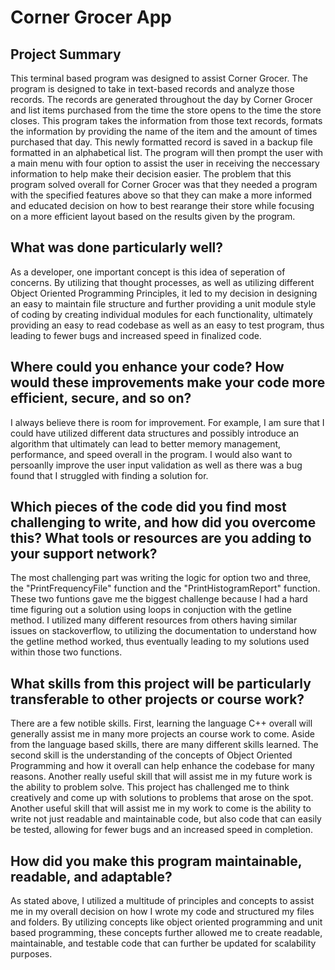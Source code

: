 # Corner Grocer App
## Project Summary
This terminal based program was designed to assist Corner Grocer. The program is designed to take in text-based records and analyze those records. The records are generated throughout the day by Corner Grocer and list items purchased from the time the store opens to the time the store closes. This program takes the information from those text records, formats the information by providing the name of the item and the amount of times purchased that day. This newly formatted record is saved in a backup file formatted in an alphabetical list. The program will then prompt the user with a main menu with four option to assist the user in receiving the neccessary information to help make their decision easier. The problem that this program solved overall for Corner Grocer was that they needed a program with the specified features above so that they can make a more informed and educated decision on how to best rearange their store while focusing on a more efficient layout based on the results given by the program.

## What was done particularly well?
As a developer, one important concept is this idea of seperation of concerns. By utilizing that thought processes, as well as utilizing different Object Oriented Programming Principles, it led to my decision in designing an easy to maintain file structure and further providing a unit module style of coding by creating individual modules for each functionality, ultimately providing an easy to read codebase as well as an easy to test program, thus leading to fewer bugs and increased speed in finalized code.

## Where could you enhance your code? How would these improvements make your code more efficient, secure, and so on?
I always believe there is room for improvement. For example, I am sure that I could have utilized different data structures and possibly introduce an algorithm that ultimately can lead to better memory management, performance, and speed overall in the program. I would also want to persoanlly improve the user input validation as well as there was a bug found that I struggled with finding a solution for.

## Which pieces of the code did you find most challenging to write, and how did you overcome this? What tools or resources are you adding to your support network?
The most challenging part was writing the logic for option two and three, the "PrintFrequencyFile" function and the "PrintHistogramReport" function. These two funtions gave me the biggest challenge because I had a hard time figuring out a solution using loops in conjuction with the getline method. I utilized many different resources from others having similar issues on stackoverflow, to utilizing the documentation to understand how the getline method worked, thus eventually leading to my solutions used within those two functions.

## What skills from this project will be particularly transferable to other projects or course work?
There are a few notible skills. First, learning the language C++ overall will generally assist me in many more projects an course work to come. Aside from the language based skills, there are many different skills learned. The second skill is the understanding of the concepts of Object Oriented Programming and how it overall can help enhance the codebase for many reasons. Another really useful skill that will assist me in my future work is the ability to problem solve. This project has challenged me to think creatively and come up with solutions to problems that arose on the spot. Another useful skill that will assist me in my work to come is the ability to write not just readable and maintainable code, but also code that can easily be tested, allowing for fewer bugs and an increased speed in completion.

## How did you make this program maintainable, readable, and adaptable?
As stated above, I utilized a multitude of principles and concepts to assist me in my overall decision on how I wrote my code and structured my files and folders. By utilizing concepts like object oriented programming and unit based programming, these concepts further allowed me to create readable, maintainable, and testable code that can further be updated for scalability purposes.
